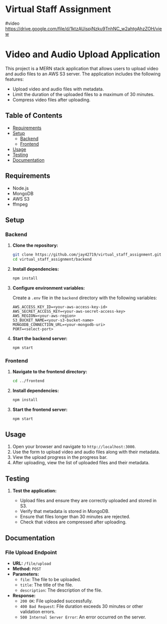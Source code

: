 # Virtual Staff Assignment

#video
https://drive.google.com/file/d/1ktzAUispjNzku9TnhNC_w2ahtgAhzZOH/view

# Video and Audio Upload Application

This project is a MERN stack application that allows users to upload video and audio files to an AWS S3 server. The application includes the following features:
- Upload video and audio files with metadata.
- Limit the duration of the uploaded files to a maximum of 30 minutes.
- Compress video files after uploading.

## Table of Contents

- [Requirements](#requirements)
- [Setup](#setup)
  - [Backend](#backend)
  - [Frontend](#frontend)
- [Usage](#usage)
- [Testing](#testing)
- [Documentation](#documentation)

## Requirements

- Node.js
- MongoDB
- AWS S3
- ffmpeg

## Setup

### Backend

1. **Clone the repository:**

    ```bash
    git clone https://github.com/jay42719/virtual_staff_assignment.git
    cd virtual_staff_assignment/backend
    ```

2. **Install dependencies:**

    ```bash
    npm install
    ```

3. **Configure environment variables:**

    Create a `.env` file in the `backend` directory with the following variables:

    ```plaintext
    AWS_ACCESS_KEY_ID=<your-aws-access-key-id>
    AWS_SECRET_ACCESS_KEY=<your-aws-secret-access-key>
    AWS_REGION=<your-aws-region>
    S3_BUCKET_NAME=<your-s3-bucket-name>
    MONGODB_CONNECTION_URL=<your-mongodb-uri>
    PORT=<select-port>
    ```

4. **Start the backend server:**

    ```bash
    npm start
    ```

### Frontend

1. **Navigate to the frontend directory:**

    ```bash
    cd ../frontend
    ```

2. **Install dependencies:**

    ```bash
    npm install
    ```

3. **Start the frontend server:**

    ```bash
    npm start
    ```

## Usage

1. Open your browser and navigate to `http://localhost:3000`.
2. Use the form to upload video and audio files along with their metadata.
3. View the upload progress in the progress bar.
4. After uploading, view the list of uploaded files and their metadata.

## Testing

1. **Test the application:**

    - Upload files and ensure they are correctly uploaded and stored in S3.
    - Verify that metadata is stored in MongoDB.
    - Ensure that files longer than 30 minutes are rejected.
    - Check that videos are compressed after uploading.

## Documentation

### File Upload Endpoint

- **URL:** `/file/upload`
- **Method:** `POST`
- **Parameters:**
  - `file`: The file to be uploaded.
  - `title`: The title of the file.
  - `description`: The description of the file.
- **Response:**
  - `200 OK`: File uploaded successfully.
  - `400 Bad Request`: File duration exceeds 30 minutes or other validation errors.
  - `500 Internal Server Error`: An error occurred on the server.
